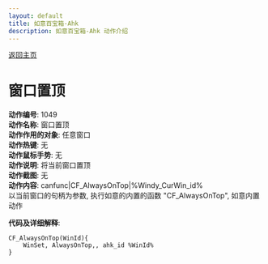 ```yaml
---
layout: default
title: 如意百宝箱-Ahk
description: 如意百宝箱-Ahk 动作介绍
---
```

<link rel="stylesheet" href="../Actions/css/atom-one-light.min.css">
<script src="../Actions/js/highlight.min.js"></script>
<script>hljs.highlightAll();</script>

[返回主页](../index.md)

# [](#header-2) 窗口置顶

**动作编号**: 1049  
**动作名称**: 窗口置顶  
**动作作用的对象**: 任意窗口  
**动作热键**: 无  
**动作鼠标手势**: 无  
**动作说明**: 将当前窗口置顶  
**动作截图**: 无  
**动作内容**: canfunc|CF_AlwaysOnTop|%Windy_CurWin_id%  
以当前窗口的句柄为参数, 执行如意的内置的函数 "CF_AlwaysOnTop", 如意内置动作  

**代码及详细解释**:  
```Autohotkey
CF_AlwaysOnTop(WinId){
	WinSet, AlwaysOnTop,, ahk_id %WinId%
}
```